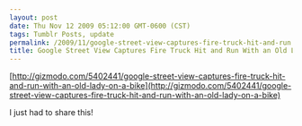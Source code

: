 ```yaml
---
layout: post
date: Thu Nov 12 2009 05:12:00 GMT-0600 (CST)
tags: Tumblr Posts, update
permalink: /2009/11/google-street-view-captures-fire-truck-hit-and-run
title: Google Street View Captures Fire Truck Hit and Run With an Old Lady On a Bike - Gizmodo
---
```


[http://gizmodo.com/5402441/google-street-view-captures-fire-truck-hit-and-run-with-an-old-lady-on-a-bike](http://gizmodo.com/5402441/google-street-view-captures-fire-truck-hit-and-run-with-an-old-lady-on-a-bike)

I just had to share this!
